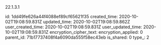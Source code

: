 22.1.3.1

id: 1dd49fe626a44f4088ef89cf65621f35
created_time: 2020-10-02T19:08:59.831Z
updated_time: 2020-10-02T19:08:59.862Z
user_created_time: 2020-10-02T19:08:59.831Z
user_updated_time: 2020-10-02T19:08:59.831Z
encryption_cipher_text: 
encryption_applied: 0
parent_id: 71b17737408f4a6090da555f58ec43eb
is_shared: 0
type_: 2